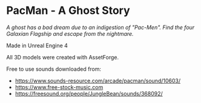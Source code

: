 # PacMan - A Ghost Story


*A ghost has a bad dream due to an indigestion of "Pac-Men". Find the four Galaxian Flagship and escape from the nightmare.*

Made in Unreal Engine 4 

All 3D models were created with AssetForge.

Free to use sounds downloaded from:
- https://www.sounds-resource.com/arcade/pacman/sound/10603/
- https://www.free-stock-music.com
- https://freesound.org/people/JungleBean/sounds/368092/
